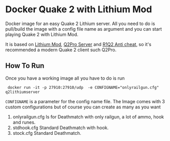 # Docker Quake 2 with Lithium Mod
Docker image for an easy Quake 2 Lithium server. All you need to do is pull/build the image with a config file name as argument and you can start playing Quake 2 with Lithium Mod. 

It is based on [Lithium Mod](https://quake2lithium.github.io/), [Q2Pro Server](https://github.com/skullernet/q2pro) and [R1Q2 Anti cheat](https://github.com/Slipyx/r1q2), so it's recommended a modern Quake 2 client such Q2Pro.

## How To Run
Once you have a working image all you have to do is run
```
 docker run -it -p 27910:27910/udp  -e CONFIGNAME="onlyrailgun.cfg" q2lithiumserver
```
`CONFIGNAME` is a parameter for the config name file. The Image comes with 3 custom configurations but of course you can create as many as you want
1. onlyrailgun.cfg Is for Deathmatch with only railgun, a lot of ammo,  hook and runes.
2. stdhook.cfg Standard Deathmatch with hook.
3. stock.cfg Standard Deathmatch.

